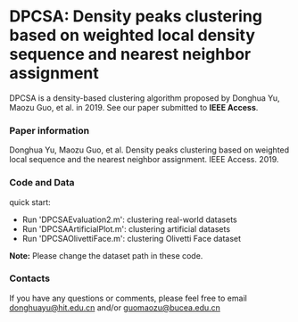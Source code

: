 # DPCSA: Density peaks clustering based on weighted local density sequence and nearest neighbor assignment
DPCSA is a density-based clustering algorithm proposed by Donghua Yu, Maozu Guo, et al. in 2019. See our paper submitted to 
**IEEE Access**.

### Paper information
Donghua Yu, Maozu Guo, et al. Density peaks clustering based on weighted local sequence and the nearest neighbor assignment. IEEE Access. 2019.

### Code and Data
quick start:
- Run 'DPCSAEvaluation2.m': clustering real-world datasets
- Run 'DPCSAArtificialPlot.m': clustering artificial datasets
- Run 'DPCSAOlivettiFace.m': clustering Olivetti Face dataset

**Note:** Please change the dataset path in these code.

### Contacts
If you have any questions or comments, please feel free to email donghuayu@hit.edu.cn and/or guomaozu@bucea.edu.cn
